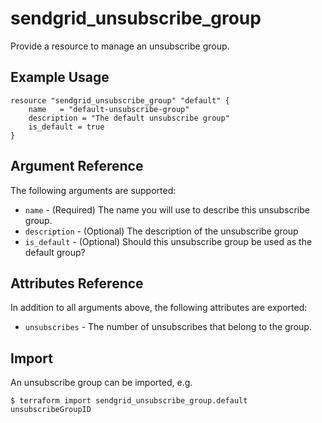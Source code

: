 # sendgrid_unsubscribe_group

Provide a resource to manage an unsubscribe group.

## Example Usage

```hcl
resource "sendgrid_unsubscribe_group" "default" {
	name   = "default-unsubscribe-group"
	description = "The default unsubscribe group"
    is_default = true
}
```

## Argument Reference

The following arguments are supported:

* `name` - (Required) The name you will use to describe this unsubscribe group.
* `description` - (Optional) The description of the unsubscribe group
* `is_default` - (Optional) Should this unsubscribe group be used as the default group?

## Attributes Reference

In addition to all arguments above, the following attributes are exported:

* `unsubscribes` - The number of unsubscribes that belong to the group.


## Import

An unsubscribe group can be imported, e.g.
```hcl
$ terraform import sendgrid_unsubscribe_group.default unsubscribeGroupID
```
